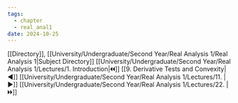 ```yaml
---
tags:
  - chapter
  - real_anal1
date: 2024-10-25
---
```

[[Directory]], [[University/Undergraduate/Second Year/Real Analysis 1/Real Analysis 1|Subject Directory]]
[[University/Undergraduate/Second Year/Real Analysis 1/Lectures/1. Introduction|🞀🞀]] [[9. Derivative Tests and Convexity|◀]] [[University/Undergraduate/Second Year/Real Analysis 1/Lectures/11. |▶]] [[University/Undergraduate/Second Year/Real Analysis 1/Lectures/22. |🞂🞂]]
# 
## 
### 